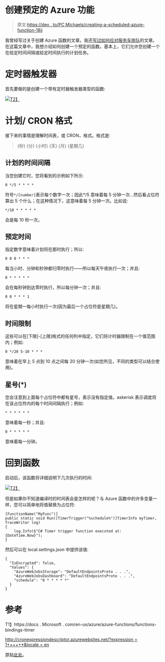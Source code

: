 # 创建预定的 Azure 功能

> 原文:[https://dev . to/PC Michaels/creating-a-scheduled-azure-function-18jj](https://dev.to/pcmichaels/creating-a-scheduled-azure-function-18jj)

我曾经写过关于创建 Azure 函数的文章。我还[写过如何应对服务车排队](http://pmichaels.net/2017/07/23/using-azure-functions-send-e-mail-alert-service-bus/)的文章。在这篇文章中，我想介绍如何创建一个预定的函数。基本上，它们允许您创建一个在给定时间间隔或给定时间执行的计划任务。

# 定时器触发器

首先要做的是创建一个带有定时器触发器类型的函数:

[![](../Images/caebbc1efa4d9edd4c58334137b15eed.png)T2】](http://pmichaels.net/wp-content/uploads/2018/02/schedule-1.png)

# 计划/ CRON 格式

接下来的事情是理解时间表，或 CRON，格式。格式是:

> {秒} {分} {小时} {天} {月} {星期几}

## 计划的时间间隔

当您创建它时，您将看到的示例如下所示:

```
0 */5 * * * * 
```

符号`*/[number]`表示每个数字一次；因此*/5 意味着每 5 分钟一次...然后看占位符算出 5 个什么；在这种情况下，这意味着每 5 分钟一次。比如说:

```
*/10 * * * * * 
```

会是每 10 秒一次。

## 预定时间

指定数字意味着计划将在那时执行；所以:

```
0 0 0 * * * 
```

每当小时、分钟和秒钟都归零时执行——所以每天午夜执行一次；并且:

```
0 * * * * * 
```

会在每秒钟到达零时执行，所以每分钟一次；并且:

```
0 0 * * * 1 
```

将在星期一每小时执行一次(因为最后一个占位符是星期几)。

## 时间限制

这些可以在[下限]-[上限]格式的任何列中指定，它们将计时器限制在一个值范围内；例如:

```
0 */20 5-10 * * * 
```

意味着在早上 5 点到 10 点之间每 20 分钟一次(如您所见，不同的类型可以结合使用)。

## 星号(*)

您会注意到上面每个占位符中都有星号，表示没有指定值。askerisk 表示调度将在该占位符内的每个时间间隔执行；例如:

```
* * * * * * 
```

意味着每一秒；并且:

```
0 * * * * * 
```

意味着每一分钟。

# 回到函数

启动后，该函数将详细说明下几次执行的时间:

[![](../Images/7d7dedf971c46b3f6ff2eb4471d01759.png)T2】](http://pmichaels.net/wp-content/uploads/2018/02/schedule-2.png)

但是如果你不知道编译时的时间表会是怎样的呢？与 Azure 函数中的许多变量一样，您可以简单地将值替换为占位符:

```
[FunctionName("MyFunc")]
public static void Run([TimerTrigger("%schedule%")]TimerInfo myTimer, TraceWriter log)
{
    log.Info($"C# Timer trigger function executed at: {DateTime.Now}");
} 
```

然后可以在 local.settings.json 中提供该值:

```
{
  "IsEncrypted": false,
  "Values": {
    "AzureWebJobsStorage": "DefaultEndpointsProto . . .",
    "AzureWebJobsDashboard": "DefaultEndpointsProto . . .",
    "schedule": "0 * * * * *"
  }
} 
```

# 参考

T1】https://docs . Microsoft . com/en-us/azure/azure-functions/functions-bindings-timer

[http://cronexpressiondescriptor.azurewebsites.net/?expression = 1+*+*+*+*+*&locale = en](http://cronexpressiondescriptor.azurewebsites.net/?expression=1+*+*+*+*+*&locale=en)

原贴[此处](https://www.pmichaels.net/2018/02/11/creating-scheduled-azure-function/)。